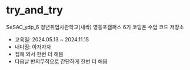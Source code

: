 # try_and_try
SeSAC_ydp_6 청년취업사관학교(새싹) 영등포캠퍼스 6기 코딩온 수업 코드 저장소

- 교육일: 2024.05.13 ~ 2024.11.15
- 내다짐: 아자자자
- 집에 와서 한번 더 해봄
- 다음날 반의무적으로 간단하게 한번 더 해봄